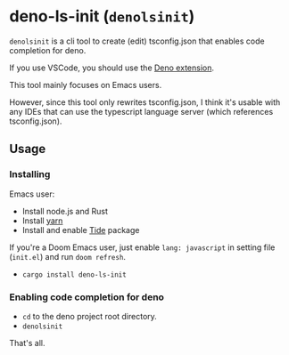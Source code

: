 # deno-ls-init (`denolsinit`)

`denolsinit` is a cli tool to create (edit) tsconfig.json that enables code completion for deno.

If you use VSCode, you should use the [Deno extension](https://marketplace.visualstudio.com/items?itemName=justjavac.vscode-deno).

This tool mainly focuses on Emacs users.

However, since this tool only rewrites tsconfig.json, I think it's usable with any IDEs that can use the typescript language server (which references tsconfig.json).

## Usage
### Installing

Emacs user:

- Install node.js and Rust
- Install [yarn](https://classic.yarnpkg.com/)
- Install and enable [Tide](https://github.com/ananthakumaran/tide) package

If you're a Doom Emacs user, just enable `lang: javascript` in setting file (`init.el`) and run `doom refresh`.

- `cargo install deno-ls-init`

### Enabling code completion for deno
- `cd` to the deno project root directory.
- `denolsinit`

That's all.
